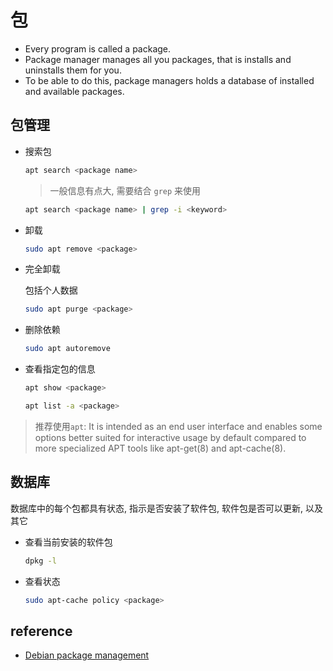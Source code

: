 # 包

- Every program is called a package.
- Package manager manages all you packages, that is installs and uninstalls them for you.
- To be able to do this, package managers holds a database of installed and available packages.

## 包管理

- 搜索包

  ```bash
  apt search <package name>
  ```

  > 一般信息有点大, 需要结合 `grep` 来使用

  ```bash
  apt search <package name> | grep -i <keyword>
  ```

- 卸载

  ```bash
  sudo apt remove <package>
  ```

- 完全卸载

  包括个人数据

  ```bash
  sudo apt purge <package>
  ```

- 删除依赖

  ```bash
  sudo apt autoremove
  ```

- 查看指定包的信息

  ```bash
  apt show <package>
  ```

  ```bash
  apt list -a <package>
  ```

> 推荐使用`apt`: It is intended as an end user interface and enables some options better suited for interactive usage by default compared to more specialized APT tools like apt-get(8) and apt-cache(8).

## 数据库

数据库中的每个包都具有状态, 指示是否安装了软件包, 软件包是否可以更新, 以及其它

- 查看当前安装的软件包

  ```bash
  dpkg -l
  ```

- 查看状态

  ```bash
  sudo apt-cache policy <package>
  ```

## reference

- [Debian package management](https://www.debian.org/doc/manuals/debian-reference/ch02.en.html)

